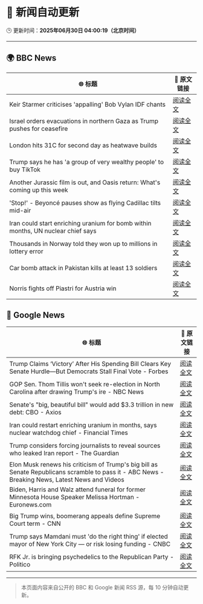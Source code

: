 # 🧠 新闻自动更新

🕒 更新时间：**2025年06月30日 04:00:19（北京时间）**

---

## 🌍 BBC News

| 🌐 标题 | 🔗 原文链接 |
|--------|-------------|
| Keir Starmer criticises 'appalling' Bob Vylan IDF chants | [阅读全文](https://www.bbc.com/news/articles/c33514nryy1o) |
| Israel orders evacuations in northern Gaza as Trump pushes for ceasefire | [阅读全文](https://www.bbc.com/news/articles/ckg54klnyy3o) |
| London hits 31C for second day as heatwave builds | [阅读全文](https://www.bbc.com/news/articles/cx2l77w5pl7o) |
| Trump says he has 'a group of very wealthy people' to buy TikTok | [阅读全文](https://www.bbc.com/news/articles/c20nqdl5ydjo) |
| Another Jurassic film is out, and Oasis return: What's coming up this week | [阅读全文](https://www.bbc.com/news/articles/cjwnl9llnlno) |
| 'Stop!' - Beyoncé pauses show as flying Cadillac tilts mid-air | [阅读全文](https://www.bbc.com/news/articles/c20nqzxn4xqo) |
| Iran could start enriching uranium for bomb within months, UN nuclear chief says | [阅读全文](https://www.bbc.com/news/articles/c79qeqg89g2o) |
| Thousands in Norway told they won up to millions in lottery error | [阅读全文](https://www.bbc.com/news/articles/c15wn70v7z8o) |
| Car bomb attack in Pakistan kills at least 13 soldiers | [阅读全文](https://www.bbc.com/news/articles/cjd2z0d8772o) |
| Norris fights off Piastri for Austria win | [阅读全文](https://www.bbc.com/sport/formula1/articles/c9qx0eyjqxpo) |

## 📰 Google News

| 🌐 标题 | 🔗 原文链接 |
|--------|-------------|
| Trump Claims ‘Victory’ After His Spending Bill Clears Key Senate Hurdle—But Democrats Stall Final Vote - Forbes | [阅读全文](https://news.google.com/rss/articles/CBMi7wFBVV95cUxNLWRfU1dCczIyZXVGRzZOdkhBNXpBOEhwemE2d21JWGRUMDAxbHVVV3FsVTVQWF9Lbi1CclZoNUE2OVNNelJkUmlDbDRGelhnUGVQVGZsYl8tUkRfY0RNZUp6ZFNBOGw3bHp6TkNfU0Z6NTNidERWaFJVazI5aGpEU3lVUWhjTW1BcmI2QlUwZFVkeGxpNFJPNUxvNWZfZzV0WHV4MDBSb2xVRGxfaTBtTFhZZWRZbFpwY2dSVExVanpLZTlZR0FWTk5lQUVxT2p2YmRmQi0zOWgzZ1JkXzdYMS1uN2ZSY0ZBZ3oyLWk5SQ?oc=5) |
| GOP Sen. Thom Tillis won't seek re-election in North Carolina after drawing Trump's ire - NBC News | [阅读全文](https://news.google.com/rss/articles/CBMitwFBVV95cUxNQVJ1TjVPOUt2WUM1TEkzanhPb3J5MmZma0Z0bjFmSGNYME9SOHFydEIxM1h4R1JSRkhZYV9xSUltWGtFbmtRUnZ5M3ZhU1BKYjFUUWRPNDgyLUtxMzZnYkRPaTRKX1lRSURlYzBsRWpsbjZoMG9LQmdUYTRuWDNZbXZJblZGSEtDSW1IYzRodlk0c0Z4WldEX3plVzBYa2Z2U1VLUnVOSWRMMkoxQzdEaDlobW1UNHfSAVZBVV95cUxPQVN5U2lfMzVOUjc1ZGlKUmZ2SDVEMU01ejNaY2JRUVhxZE5rSDZEMkNseGJWbGRjUnBiRVF3WFBuOTNzYXJuUFU1ckE0ai13ek00bFRlQQ?oc=5) |
| Senate's "big, beautiful bill" would add $3.3 trillion in new debt: CBO - Axios | [阅读全文](https://news.google.com/rss/articles/CBMifEFVX3lxTE1CMUtBSGxZUTUtc1hUVm9iZVljRmhzUDhyTGVQTWE2dU5WMl9WQ2tib1lsdFpKOWFDZjJRYXNEVWJPM1Zqa2hZLUozTkxZbDZrWnhpMV9TZWpfUmJiN2RDNnR0bGFyMVFTOGFRX1MtNkNHamVRc2RiRWNTUkM?oc=5) |
| Iran could restart enriching uranium in months, says nuclear watchdog chief - Financial Times | [阅读全文](https://news.google.com/rss/articles/CBMicEFVX3lxTFBFSGVUWTJaS0FWWUVjdEN2OHNpM281VVhkMXdqNHVicXo3cU1rcjg4NkVLa09wck02UUVCSTIwbG1mRl9qQUlfQ0VURVZnTHBENGE0NVdYcHJvTE9fQ1AwdHptb0lIODdTRU1OZDllREo?oc=5) |
| Trump considers forcing journalists to reveal sources who leaked Iran report - The Guardian | [阅读全文](https://news.google.com/rss/articles/CBMiiAFBVV95cUxOeUdKazgxMVZjRXFlSERHTzVNdGtwU2ZoaEd1WGJCNFlMZWZxdUFJR1E3RG1URFlZYXdCOTB4cTZad3hVbEVtTFdWQnE2SzM3cUdnVlU1UEdEOVlaSDZOYVVaYV9jNGUzUXNFdUY0eXVMOWhGMEthZjNnYnlsM0txZTlfWHI1bFZv?oc=5) |
| Elon Musk renews his criticism of Trump's big bill as Senate Republicans scramble to pass it - ABC News - Breaking News, Latest News and Videos | [阅读全文](https://news.google.com/rss/articles/CBMiogFBVV95cUxQdUJuaVREbFg1bDlJR05zMjhzYjBJVmgtYWRRZW83dVl1Z1pVdm11STFqeEhzY0hiQXVEQzk4dzFraEFqaDJsbjlhdDVFcnpUUkg1NDJ3RVpTLXZhZzB6YmxaaDE5bXJuc3FJY3Z0OW9SazhIZXcxa1dSZXV3X3kwek5uYlN0a2REcWhKRkpXWmhvYUpKUWl1eHdaX1p3SVItLWfSAacBQVVfeXFMTjNNXzBFMm5ETmdGRjRrWTk3SURnWURBbVZwa19jcWZ5dVNNSlBrWUlPTlNNQUVwcmRlVWxSejBRcktnQXowWlp1QU5RVjdRWEhaSEhhckRZWk5kNW5wWTBHQUprQnp6cWRleXpBTXZON2RLQy10ME9vOU9wOWN0T29QTVN1QjdMT0JoeTRzZ1c4YmlsaHJRN1pjcEIyVXhwYTF2RjJrYjg?oc=5) |
| Biden, Harris and Walz attend funeral for former Minnesota House Speaker Melissa Hortman - Euronews.com | [阅读全文](https://news.google.com/rss/articles/CBMiwAFBVV95cUxPSkFFZEVSS2VxdG1wNXRIX3RtY21CX0x1YnFjTDRtRHNHandxV0F1d0ZaWjE5bXNsUnRnVGU4ZWs3VXE5a21yZDJqVkxPU0dWS2V4Q3B3ZGZNQVR0bXdWX3UyMU9PR0VaNWVCYjc5OWVMN21PSmMtaTUzRmI5Wnd6bV9Md3F4Sk0tVjlXYVBNcVUxT3V2MjREcE9LQzVFZE9hVXJlMGNiUlNldnMzVmNiNm05TjVMT2ZacW5RcVFCbzQ?oc=5) |
| Big Trump wins, boomerang appeals define Supreme Court term - CNN | [阅读全文](https://news.google.com/rss/articles/CBMieEFVX3lxTFBQNkQ4cHQzNk1VaGJWZWFVNVpMaExuN0FoLVhDT2twYklRb29UcjRFb1hVUm9TZU9aa2JZWmNpZTJfQU9RWExPczYwZFM3NkZqc3hyM1FDeXNlSXU0bUdVWTQyMDAyMS1lUEQ1TVVkSlAtby1sMlZpbdIBfkFVX3lxTE1nbmtnUm5uZnNxOENEWDdaeVVVU080eFB0T3FqTnZ3MDQ4YUd5OGtHMVFhOFl0aTNDdndqeVE3R2FMQ2xDYkRHQzNVR0pDUkRNYmpnNEdtRHNOOVJBX05VckJ0LWozQ0Jia1hqTkRsaFJybmxkZnRXbWV3eHEtQQ?oc=5) |
| Trump says Mamdani must 'do the right thing' if elected mayor of New York City — or risk losing funding - CNBC | [阅读全文](https://news.google.com/rss/articles/CBMifkFVX3lxTE9mR0EyQ3dacWoyYVgtSnhWZFFmaG8xd2xreE03clBVbl85di1OQW55V0hHMmF2dmFXMDlLQTNSZnlEbVBkSGZ1WnpzZkhWVjN6YWR3ZXF4LW9iRnRYZ2VrUlFhOFduNU83ZkxuWktVUlhOMUpQNFdJNndObnRYd9IBgwFBVV95cUxQNU1PZ29nRXlPOElGV3FyUGJrZ1F4YkpXdm5wVWNESk5SNlp2LXhJQ3JyRzVIN1o3VzFtbFVIaGdjcURYLTJmOXdOY01aZmNxdHJDRUdkQS1XSVBYaFY0UzFycFUtVW9ITXJMeDl2NjF1Q205czBBNDRLekdTRDhpQm1rNA?oc=5) |
| RFK Jr. is bringing psychedelics to the Republican Party - Politico | [阅读全文](https://news.google.com/rss/articles/CBMilwFBVV95cUxQMm9kaWtUVWlKT1FPLWx1azVOWlJhZDJKT0RJTWRmYlpIdXV5WjdrOFF3Y3BlWUk2bkIyMkh6NTVUR1ZQU0xJY0dWNFEzTFVROE1jYmxHdklPYUVsSzlUWWUzWjl4OU5rejVoem9sRVgxZkdWb3BLTnU2dHdCTnE2dnZfSWRQcS0yNDFtX3lFalVZTDBfTVY4?oc=5) |

---
> 本页面内容来自公开的 BBC 和 Google 新闻 RSS 源，每 10 分钟自动更新。
